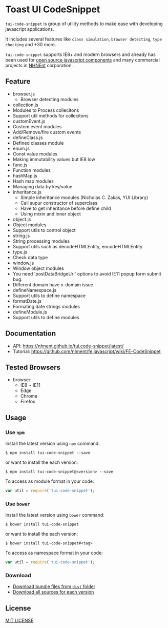 # Toast UI CodeSnippet

`tui-code-snippet` is group of utility methods to make ease with developing javascript applications.

It includes several features like `class simulation`, `browser detecting`, `type checking` and +30 more.

`tui-code-snippet` supports IE8+ and modern browsers and already has been used for [open source javascript components](http://github.com/nhnent/) and many commercial projects in [NHNEnt](http://www.nhnent.com/en/index.nhn) corporation.

## Feature
* browser.js
  * Browser detecting modules
* collection.js
 * Modules to Process collecitons
 * Support util methods for collecitons
* customEvent.js
 * Custom event modules
 * Add/Remove/fire custom events
* defineClass.js
 * Defined classes module
* enum.js
 * Const value modules
 * Making immutability values but IE8 low
* func.js
 * Function modules
* hashMap.js
 * Hash map modules
 * Managing data by key/value
* inheritance.js
  * Simple inheritance modules (Nicholas C. Zakas, YUI Library)
  * Call supur constructor of superclass
  * Have to get inheritance before define child
  * Using mixin and inner object
* object.js
 * Object modules
 * Support utils to control object
* string.js
 * String processing modules
 * Support utils such as decodeHTMLEntity, encodeHTMLEntity
* type.js
 * Check data type
* window.js
 * Window object modules
 * You need 'postDataBridgeUrl' options to avoid IE11 popup form submit bug.
 * Different domain have x-domain issue.
* defineNamespace.js
 * Support utils to define namespace
* formatDate.js
 * Formating date strings modules
* defineModule.js
 * Support utils to define modules

## Documentation
* API: https://nhnent.github.io/tui.code-snippet/latest/
* Tutorial: https://github.com/nhnent/fe.javascript/wiki/FE-CodeSnippet

## Tested Browsers
* browser:
   * IE8 ~ IE11
   * Edge
   * Chrome
   * Firefox

## Usage
### Use `npm`

Install the latest version using `npm` command:

```
$ npm install tui-code-snippet --save
```

or want to install the each version:

```
$ npm install tui-code-snippet@<version> --save
```

To access as module format in your code:

```javascript
var util = require('tui-code-snippet');
```

### Use `bower`
Install the latest version using `bower` command:

```
$ bower install tui-code-snippet
```

or want to install the each version:

```
$ bower install tui-code-snippet#<tag>
```

To access as namespace format in your code:

```javascript
var util = require('tui-code-snippet');
```

### Download
* [Download bundle files from `dist` folder](https://github.com/nhnent/tui.code-snippet/tree/production/dist)
* [Download all sources for each version](https://github.com/nhnent/tui.code-snippet/releases)

## License
[MIT LICENSE](https://github.com/nhnent/tui.code-snippet/blob/master/LICENSE)